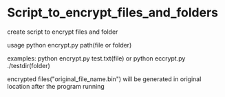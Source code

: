 # Script_to_encrypt_files_and_folders

create script to encrypt files and folder

usage
python encrypt.py path(file or folder)

examples: python encrypt.py test.txt(file) or python eccrypt.py ./testdir(folder)

encrypted files("original_file_name.bin") will be generated in original location after the program running
